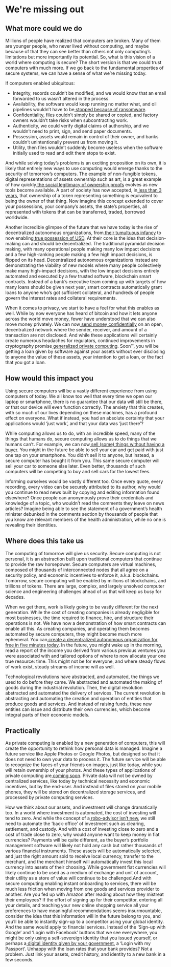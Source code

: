# We're missing out

## What more could we do

Millions of people have realized that computers are broken. Many of them are younger people, who never lived without computing, and maybe because of that they can see better than others not only computing’s limitations but more importantly its potential. So, what is this vision of a world where computing is secure? The short version is that we could trust computers with much more. If we go back to the fundamental properties of secure systems, we can have a sense of what we’re missing today.

If computers enabled ubiquitous:

* Integrity, records couldn’t be modified, and we would know that an email forwarded to us wasn’t altered in the process.
* Availability, the software would keep running no matter what, and oil pipelines wouldn’t have to be[ stopped because of ransomware](https://www.vox.com/recode/22428774/ransomeware-pipeline-colonial-darkside-gas-prices).
* Confidentiality, files couldn’t simply be shared or copied, and factory owners wouldn’t take risks when subcontracting work.
* Authenticity, we could verify digital claims of authorship, and we wouldn’t need to print, sign, and send paper documents.
* Possession, assets would remain in control of their owner, and banks couldn’t unintentionally prevent us from moving it.
* Utility, then files wouldn’t suddenly become useless when the software initially used to read and edit them stops to exist.

And while solving today’s problems is an exciting proposition on its own, it is likely that entirely new ways to use computing would emerge thanks to the security of tomorrow’s computers. The example of non-fungible tokens, digital representations of assets ownership such as art, is a great example of how quickly[ the social legitimacy of ownership proofs](https://vitalik.ca/general/2021/03/23/legitimacy.html) evolves as new tools become available. A part of society has now accepted, in[ less than 3 years](https://en.wikipedia.org/wiki/CryptoKitties), that ownership of a token representing something is equivalent to being the owner of that thing. Now imagine this concept extended to cover your possessions, your company’s assets, the state’s properties, all represented with tokens that can be transferred, traded, borrowed worldwide.

Another incredible glimpse of the future that we have today is the rise of decentralized autonomous organizations, from[ their tumultuous infancy](https://en.wikipedia.org/wiki/The_DAO_%28organization%29) to now enabling[ true possession of USD](https://en.wikipedia.org/wiki/Dai_%28cryptocurrency%29). At their core is the idea that decision-making can and should be decentralized. The traditional pyramidal decision making, with many operational people making many low impact decisions and a few high-ranking people making a few high impact decisions, is flipped on its head. Decentralized autonomous organizations instead are demonstrating the viability of new models where many people collectively make many high-impact decisions, with the low impact decisions entirely automated and executed by a few trusted software, blockchain smart contracts. Instead of a bank’s executive team coming up with targets of how many loans should be given next year, smart contracts automatically grant loans to anyone who’s got sufficient collateral, and hundreds of people govern the interest rates and collateral requirements.

When it comes to privacy, we start to have a feel for what this enables as well. While by now everyone has heard of bitcoin and how it lets anyone across the world move money, fewer have understood that we can also move money privately. We can now[ send money confidentially](https://www.getmonero.org/) on an open, decentralized network where the sender, receiver, and amount of a transaction are not disclosed. And while these applications will certainly create numerous headaches for regulators, continued improvements in cryptography promise[ generalized private computing](https://medium.com/aztec-protocol/launching-aztec-2-0-rollup-ac7db8012f4b). Soon™, you will be getting a loan given by software against your assets without ever disclosing to anyone the value of these assets, your intention to get a loan, or the fact that you got a loan.

## How would this impact you

Using secure computers will be a vastly different experience from using computers of today. We all know too well that every time we open our laptop or smartphone, there is no guarantee that our data will still be there, or that our device will even function correctly. The anxiety that this creates, with so much of our lives depending on these machines, has a profound effect on everyone. What if instead, you had an absolute certainty that your applications would ‘just work’, and that your data was ‘just there’?

While computing allows us to do, with an incredible speed, many of the things that humans do, secure computing allows us to do things that we humans can’t. For example, we can now[ sell \(some\) things without having a buyer](https://cointelegraph.com/explained/uniswap-and-automated-market-makers-explained). You might in the future be able to sell your car and get paid with just one tap on your smartphone. You didn’t sell it to anyone, but instead, a secure computer has bought it from you. This same secure computer will sell your car to someone else later. Even better, thousands of such computers will be competing to buy and sell cars for the lowest fees.

Informing ourselves would be vastly different too. Once every quote, every recording, every video can be securely attributed to its author, why would you continue to read news built by copying and editing information found elsewhere? Once people can anonymously prove their credentials and knowledge of a topic, who wouldn’t read the comments they leave on news articles? Imagine being able to see the statement of a government’s health minister debunked in the comments section by thousands of people that you know are relevant members of the health administration, while no one is revealing their identities.

## Where does this take us

The computing of tomorrow will give us security. Secure computing is not personal, it is an abstraction built upon traditional computers that continue to provide the raw horsepower. Secure computers are virtual machines, composed of thousands of interconnected nodes that all agree on a security policy, and economic incentives to enforce it, a.k.a. blockchains. Tomorrow, secure computing will be enabled by millions of blockchains, and trillions of tokens. There are large, complex, and largely unsolved computer science and engineering challenges ahead of us that will keep us busy for decades.

When we get there, work is likely going to be vastly different for the next generation. While the cost of creating companies is already negligible for most businesses, the time required to finance, hire, and structure their operations is not. We have now a demonstration of how smart contracts can enable all this. As creating companies, and operating them becomes automated by secure computers, they might become much more ephemeral. You can[ create a decentralized autonomous organization for free in five minutes today](https://client.aragon.org/#/). In the future, you might wake up in the morning, read a report of the income you derived from various previous ventures you were associated with and tailored options of where to now allocate your one true resource: time. This might not be for everyone, and where steady flows of work exist, steady streams of income will as well.

Technological revolutions have abstracted, and automated, the things we used to do before they came. We abstracted and automated the making of goods during the industrial revolution. Then, the digital revolution abstracted and automated the delivery of services. The current revolution is abstracting and automating the creation and operation of entities that produce goods and services. And instead of raising funds, these new entities can issue and distribute their own currencies, which become integral parts of their economic models.

## Practically

As private computing is enabled by a new generation of computers, this will create the opportunity to rethink how personal data is managed. Imagine a future service like Apple Photos or Google Photos, but designed so that it does not need to own your data to process it. The future service will be able to recognize the faces of your friends on images, just like today, while you will retain ownership of your photos. And these types of applications of private computing are[ coming soon](https://zama.ai/). Private data will not be owned by centralized services, like today by technical necessity and economic incentives, but by the end-user. And instead of files stored on your mobile phones, they will be stored on decentralized storage services, and processed by private computing services.

How we think about our assets, and investment will change dramatically too. In a world where investment is automated, the cost of investing will tend to zero. And while the concept of a[ robo-advisor isn’t new](https://en.wikipedia.org/wiki/Robo-advisor), we still need to automate the ‘back-office’ of investment such as clearing, settlement, and custody. And with a cost of investing close to zero and a cost of trade close to zero, why would anyone want to keep money in fiat currencies? Payments will be quite different, as the buyer’s portfolio management software will likely not hold any cash but rather thousands of various financial instruments. These assets will be automatically selected, and just the right amount sold to receive local currency, transfer to the merchant, and the merchant himself will automatically invest this local currency into assets of their choosing. While government fiat currencies will likely continue to be used as a medium of exchange and unit of account, their utility as a store of value will continue to be challenged.And with secure computing enabling instant onboarding to services, there will be much less friction when moving from one goods and services provider to another. Are you fed up with Amazon after reading about how they mistreat their employees? If the effort of signing up for their competitor, entering all your details, and teaching your new online shopping service all your preferences to have meaningful recommendations seems insurmountable, consider the idea that this information will in the future belong to you, and you’ll be able to instantly sign-up to a competitor using your global identity. And the same would apply to financial services. Instead of the ‘Sign-up with Google’ and ‘Login with Facebook’ buttons that we see everywhere, you might be only using a self-sovereign identity that you issued yourself, or perhaps a[ digital identity given by your government](https://consensys.net/blockchain-use-cases/government-and-the-public-sector/zug/), a ‘Login with my Passport’. Unhappy with the loan rates that your bank provides? Not a problem. Just link your assets, credit history, and identity to a new bank in a few seconds.

